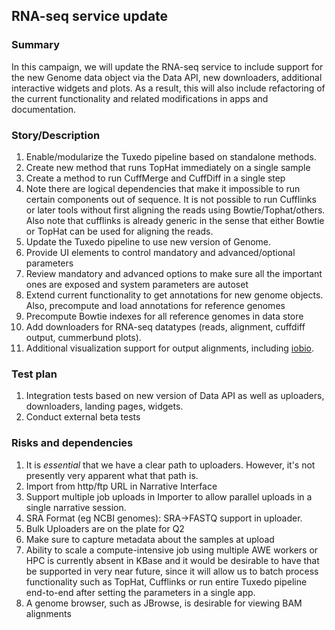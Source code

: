 ## RNA-seq service update

### Summary
In this campaign, we will update the RNA-seq service to include support for the new Genome data object via the Data API, new downloaders, additional interactive widgets and plots. As a result, this will also include refactoring of the current functionality and related modifications in apps and documentation.

### Story/Description
1. Enable/modularize the Tuxedo pipeline based on standalone methods.
  1. Create new method that runs TopHat immediately on a single sample
  2. Create a method to run CuffMerge and CuffDiff in a single step
  3. Note there are logical dependencies that make it impossible to run certain components out of sequence. It is not possible to run Cufflinks or later tools without first aligning the reads using Bowtie/Tophat/others. Also note that cufflinks is already generic in the sense that either Bowtie or TopHat can be used for aligning the reads.
2. Update the Tuxedo pipeline to use new version of Genome.
3. Provide UI elements to control mandatory and advanced/optional parameters
  1. Review mandatory and advanced options to make sure all the important ones are exposed and system parameters are autoset
4. Extend current functionality to get annotations for new genome objects. Also, precompute and load annotations for reference genomes
5. Precompute Bowtie indexes for all reference genomes in data store
6. Add downloaders for RNA-seq datatypes (reads, alignment, cuffdiff output, cummerbund plots).
7. Additional visualization support for output alignments, including [iobio](http://bam.iobio.io/). 

### Test plan
1. Integration tests based on new version of Data API as well as uploaders, downloaders, landing pages, widgets.
2. Conduct external beta tests

### Risks and dependencies
1. It is *essential* that we have a clear path to uploaders. However, it's not presently very apparent what that path is.
  1. Import from http/ftp URL in Narrative Interface
  2. Support multiple job uploads in Importer to allow parallel uploads in a single narrative session.
  3. SRA Format (eg NCBI genomes): SRA->FASTQ support in uploader. 
2. Bulk Uploaders are on the plate for Q2
  1. Make sure to capture metadata about the samples at upload
3. Ability to scale a compute-intensive job using multiple AWE workers or HPC is currently absent in KBase and it would be desirable to have that be supported in very near future, since it will allow us to batch process functionality such as TopHat, Cufflinks or run entire Tuxedo pipeline end-to-end after setting the parameters in a single app.
4. A genome browser, such as JBrowse, is desirable for viewing BAM alignments




